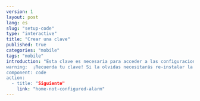 ```yaml
---
version: 1
layout: post
lang: es
slug: "setup-code"
type: "interactive"
title: "Crear una clave"
published: true
categories: "mobile"
tags: "mobile"
introduction: "Esta clave es necesaria para acceder a las configuraciones de la aplicación. No se necesita para enviar alerta a tus contactos en caso de emergencia.
warning:  ¡Recuerda tu clave! Si la olvidas necesitarás re-instalar la aplicación.
component: code
action:
  - title: "Siguiente"
    link: "home-not-configured-alarm"
---
```

